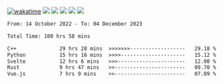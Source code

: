 [![wakatime](https://wakatime.com/badge/user/368879df-dc38-4b1a-86c4-8a2054a0e074.svg)](https://wakatime.com/@368879df-dc38-4b1a-86c4-8a2054a0e074)
<img src="https://img.shields.io/badge/Windows-0078D6?style=flat&logo=Windows&logoColor=white">
<img src="https://img.shields.io/badge/IntelliJ_IDEA-000000.svg?style=flat&logo=IntelliJ-IDEA&logoColor=white">
<img src="https://img.shields.io/badge/CLion-000000.svg?style=flat&logo=CLion&logoColor=white">
<img src="https://img.shields.io/badge/Visual_Studio_Code-007ACC?style=flat&logo=Visual-Studio-Code&logoColor=white">
<img src="https://img.shields.io/badge/Discord-5865F2?label=kano42&style=flat&logo=discord&logoColor=white">
<br>


<!--START_SECTION:waka-->

```txt
From: 14 October 2022 - To: 04 December 2023

Total Time: 100 hrs 58 mins

C++              29 hrs 28 mins  >>>>>>>------------------   29.18 %
Python           15 hrs 16 mins  >>>>---------------------   15.12 %
Svelte           12 hrs 6 mins   >>>----------------------   12.00 %
Rust             9 hrs 47 mins   >>-----------------------   09.70 %
Vue.js           7 hrs 9 mins    >>-----------------------   07.09 %
```

<!--END_SECTION:waka-->
